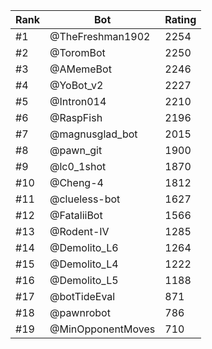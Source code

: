 Rank|Bot|Rating
---|---|---
#1|@TheFreshman1902|2254
#2|@ToromBot|2250
#3|@AMemeBot|2246
#4|@YoBot_v2|2227
#5|@Intron014|2210
#6|@RaspFish|2196
#7|@magnusglad_bot|2015
#8|@pawn_git|1900
#9|@lc0_1shot|1870
#10|@Cheng-4|1812
#11|@clueless-bot|1627
#12|@FataliiBot|1566
#13|@Rodent-IV|1285
#14|@Demolito_L6|1264
#15|@Demolito_L4|1222
#16|@Demolito_L5|1188
#17|@botTideEval|871
#18|@pawnrobot|786
#19|@MinOpponentMoves|710
